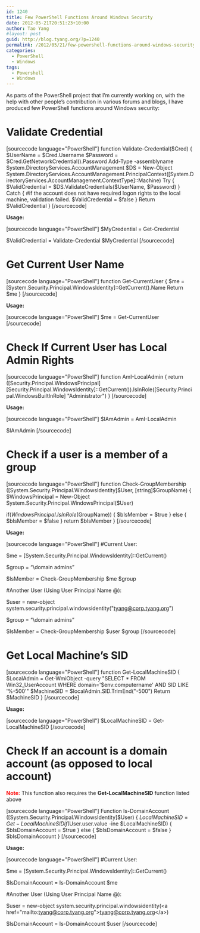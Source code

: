```yaml
---
id: 1240
title: Few PowerShell Functions Around Windows Security
date: 2012-05-21T20:51:23+10:00
author: Tao Yang
#layout: post
guid: http://blog.tyang.org/?p=1240
permalink: /2012/05/21/few-powershell-functions-around-windows-security/
categories:
  - PowerShell
  - Windows
tags:
  - Powershell
  - Windows
---
```

As parts of the PowerShell project that I’m currently working on, with the help with other people’s contribution in various forums and blogs, I have produced few PowerShell functions around Windows security:
<h1>Validate Credential</h1>
[sourcecode language="PowerShell"]
function Validate-Credential($Cred)
{
$UserName = $Cred.Username
$Password = $Cred.GetNetworkCredential().Password
Add-Type -assemblyname System.DirectoryServices.AccountManagement
$DS = New-Object System.DirectoryServices.AccountManagement.PrincipalContext([System.DirectoryServices.AccountManagement.ContextType]::Machine)
Try {
$ValidCredential = $DS.ValidateCredentials($UserName, $Password)
} Catch {
#if the account does not have required logon rights to the local machine, validation failed.
$ValidCredential = $false
}
Return $ValidCredential
}
[/sourcecode]

<strong>Usage:</strong>

[sourcecode language="PowerShell"]
$MyCredential = Get-Credential

$ValidCredential = Validate-Credential $MyCredential
[/sourcecode]
<h1>Get Current User Name</h1>
[sourcecode language="PowerShell"]
function Get-CurrentUser
{
$me = [System.Security.Principal.WindowsIdentity]::GetCurrent().Name
Return $me
}
[/sourcecode]

<strong>Usage:</strong>

[sourcecode language="PowerShell"]
$me = Get-CurrentUser
[/sourcecode]
<h1>Check If Current User has Local Admin Rights</h1>
[sourcecode language="PowerShell"]
function AmI-LocalAdmin
{
return ([Security.Principal.WindowsPrincipal] [Security.Principal.WindowsIdentity]::GetCurrent()).IsInRole([Security.Principal.WindowsBuiltInRole] &quot;Administrator&quot;)
}
[/sourcecode]

<strong>Usage:</strong>

[sourcecode language="PowerShell"]
$IAmAdmin = AmI-LocalAdmin

$IAmAdmin
[/sourcecode]
<h1>Check if a user is a member of a group</h1>
[sourcecode language="PowerShell"]
function Check-GroupMembership ([System.Security.Principal.WindowsIdentity]$User, [string]$GroupName)
{
$WindowsPrincipal = New-Object System.Security.Principal.WindowsPrincipal($User)

if($WindowsPrincipal.IsInRole($GroupName))
{
$bIsMember = $true
} else {
$bIsMember = $false
}
return $bIsMember
}
[/sourcecode]

<strong>Usage:</strong>

[sourcecode language="PowerShell"]
#Current User:

$me = [System.Security.Principal.WindowsIdentity]::GetCurrent()

$group = “\domain admins”

$IsMember = Check-GroupMembership $me $group

#Another User (Using User Principal Name @):

$user = new-object system.security.principal.windowsidentity(&quot;tyang@corp.tyang.org&quot;)

$group = “\domain admins”

$IsMember = Check-GroupMembership $user $group
[/sourcecode]
<h1>Get Local Machine’s SID</h1>
[sourcecode language="PowerShell"]
function Get-LocalMachineSID
{
$LocalAdmin = Get-WmiObject -query &quot;SELECT * FROM Win32_UserAccount WHERE domain='$env:computername' AND SID LIKE '%-500'&quot;
$MachineSID = $localAdmin.SID.TrimEnd(&quot;-500&quot;)
Return $MachineSID
}
[/sourcecode]

<strong>Usage:</strong>

[sourcecode language="PowerShell"]
$LocalMachineSID = Get-LocalMachineSID
[/sourcecode]
<h1>Check If an account is a domain account (as opposed to local account)</h1>
<strong><span style="color: #ff0000;">Note:</span></strong> This function also requires the <strong>Get-LocalMachineSID</strong> function listed above

[sourcecode language="PowerShell"]
Function Is-DomainAccount ([System.Security.Principal.WindowsIdentity]$User)
{
$LocalMachineSID = Get-LocalMachineSID
if ($User.user.value -ine $LocalMachineSID)
{
$bIsDomainAccount = $true
} else {
$bIsDomainAccount = $false
}
$bIsDomainAccount
}
[/sourcecode]

<strong>Usage:</strong>

[sourcecode language="PowerShell"]
#Current User:

$me = [System.Security.Principal.WindowsIdentity]::GetCurrent()

$IsDomainAccount = Is-DomainAccount $me

#Another User (Using User Principal Name @):

$user = new-object system.security.principal.windowsidentity(&lt;a href=&quot;mailto:tyang@corp.tyang.org&quot;&gt;tyang@corp.tyang.org&lt;/a&gt;)

$IsDomainAccount = Is-DomainAccount $user
[/sourcecode]